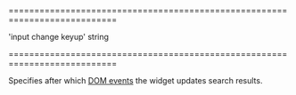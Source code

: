 <!--**
/*-------------------------------------------
    Auto-generated file. Do not modify.
-------------------------------------------

**-->
===========================================================================
<!--handmade--><!--/handmade-->
<!--default-->'input change keyup'<!--/default-->
<!--type-->string<!--/type-->
===========================================================================

<!--shortDescription-->
Specifies after which [DOM events](https://en.wikipedia.org/wiki/DOM_events#HTML_events) the widget updates search results.
<!--/shortDescription-->

<!--fullDescription-->

<!--/fullDescription-->

